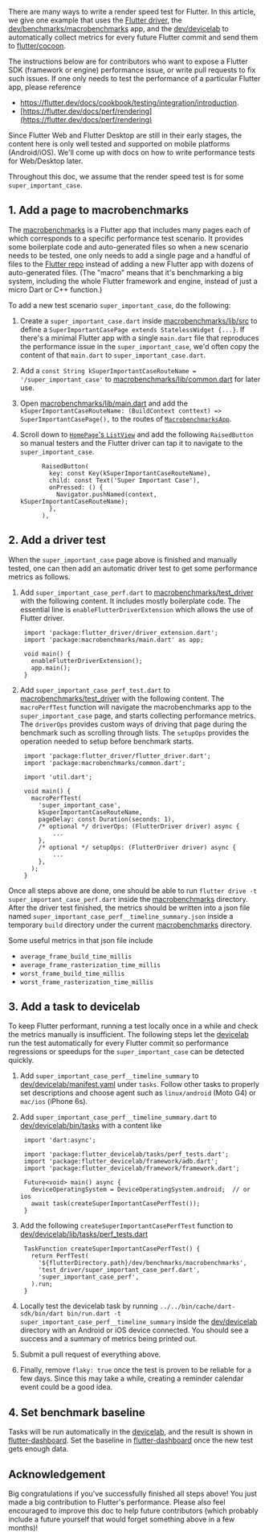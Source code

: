 There are many ways to write a render speed test for Flutter. In this article, we give one example that uses the [Flutter driver][flutter_driver], the [dev/benchmarks/macrobenchmarks][macrobenchmarks] app, and the [dev/devicelab][devicelab] to automatically collect metrics for every future Flutter commit and send them to [flutter/cocoon][cocoon].

The instructions below are for contributors who want to expose a Flutter SDK (framework or engine) performance issue, or write pull requests to fix such issues. If one only needs to test the performance of a particular Flutter app, please reference 
- https://flutter.dev/docs/cookbook/testing/integration/introduction.
- [https://flutter.dev/docs/perf/rendering](https://flutter.dev/docs/perf/rendering)

Since Flutter Web and Flutter Desktop are still in their early stages, the content here is only well tested and supported on mobile platforms (Android/iOS). We'll come up with docs on how to write performance tests for Web/Desktop later.

Throughout this doc, we assume that the render speed test is for some `super_important_case`.

## 1. Add a page to macrobenchmarks

The [macrobenchmarks][] is a Flutter app that includes many pages each of which corresponds to a specific performance test scenario. It provides some boilerplate code and auto-generated files so when a new scenario needs to be tested, one only needs to add a single page and a handful of files to the [Flutter repo][flutter_repo] instead of adding a new Flutter app with dozens of auto-generated files. (The "macro" means that it's benchmarking a big system, including the whole Flutter framework and engine, instead of just a micro Dart or C++ function.)

To add a new test scenario `super_important_case`, do the following:

1. Create a `super_important_case.dart` inside [macrobenchmarks/lib/src][] to define a `SuperImportantCasePage extends StatelessWidget {...}`.  If there's a minimal Flutter app with a single `main.dart` file that reproduces the performance issue in the `super_important_case`, we'd often copy the content of that `main.dart` to `super_important_case.dart`.
2. Add a `const String kSuperImportantCaseRouteName = '/super_important_case'` to [macrobenchmarks/lib/common.dart][] for later use.
3. Open [macrobenchmarks/lib/main.dart][] and add the `kSuperImportantCaseRouteName: (BuildContext conttext) => SuperImportantCasePage(),` to the routes of [`MacrobenchmarksApp`][].
4. Scroll down to [`HomePage`'s `ListView`][] and add the following `RaisedButton` so manual testers and the Flutter driver can tap it to navigate to the `super_important_case`.

			 RaisedButton(
			   key: const Key(kSuperImportantCaseRouteName),
			   child: const Text('Super Important Case'),
			   onPressed: () {
			     Navigator.pushNamed(context, kSuperImportantCaseRouteName);
			   },
			 ),

## 2. Add a driver test

When the `super_important_case` page above is finished and manually tested, one can then add an automatic driver test to get some performance metrics as follows.

1. Add `super_important_case_perf.dart` to [macrobenchmarks/test_driver][] with the following content. It includes mostly boilerplate code. The essential line is `enableFlutterDriverExtension` which allows the use of Flutter driver.

		import 'package:flutter_driver/driver_extension.dart';
		import 'package:macrobenchmarks/main.dart' as app;

		void main() {
		  enableFlutterDriverExtension();
		  app.main();
		}

2. Add `super_important_case_perf_test.dart` to [macrobenchmarks/test_driver][] with the following content. The `macroPerfTest` function will navigate the macrobenchmarks app to the `super_important_case` page, and starts collecting performance metrics. The `driverOps` provides custom ways of driving that page during the benchmark such as scrolling through lists. The `setupOps` provides the operation needed to setup before benchmark starts. 

		import 'package:flutter_driver/flutter_driver.dart';
		import 'package:macrobenchmarks/common.dart';

		import 'util.dart';

		void main() {
		  macroPerfTest(
		    'super_important_case',
		    kSuperImportantCaseRouteName,
		    pageDelay: const Duration(seconds: 1),
		    /* optional */ driverOps: (FlutterDriver driver) async {
				...
		    }, 
		    /* optional */ setupOps: (FlutterDriver driver) async {
				...
		    }, 
		  );
		}


Once all steps above are done, one should be able to run `flutter drive -t super_important_case_perf.dart` inside the [macrobenchmarks][] directory. After the driver test finished, the metrics should be written into a json file named `super_important_case_perf__timeline_summary.json` inside a temporary `build` directory under the current [macrobenchmarks][] directory.


<!--- TODO explain what these metrics mean in the future -->
Some useful metrics in that json file include
- `average_frame_build_time_millis`
- `average_frame_rasterization_time_millis`
- `worst_frame_build_time_millis`
- `worst_frame_rasterization_time_millis`

## 3. Add a task to devicelab

To keep Flutter performant, running a test locally once in a while and check the metrics manually is insufficient. The following steps let the [devicelab][] run the test automatically for every Flutter commit so performance regressions or speedups for the `super_important_case` can be detected quickly.

1. Add `super_important_case_perf__timeline_summary` to [dev/devicelab/manifest.yaml][] under `tasks`. Follow other tasks to properly set descriptions and choose agent such as `linux/android` (Moto G4) or `mac/ios` (iPhone 6s).

2. Add `super_important_case_perf__timeline_summary.dart` to [dev/devicelab/bin/tasks][] with a content like

		import 'dart:async';

		import 'package:flutter_devicelab/tasks/perf_tests.dart';
		import 'package:flutter_devicelab/framework/adb.dart';
		import 'package:flutter_devicelab/framework/framework.dart';

		Future<void> main() async {
		  deviceOperatingSystem = DeviceOperatingSystem.android;  // or ios
		  await task(createSuperImportantCasePerfTest());
		}

3. Add the following `createSuperImportantCasePerfTest` function to [dev/devicelab/lib/tasks/perf_tests.dart][]

		TaskFunction createSuperImportantCasePerfTest() {
		  return PerfTest(
		    '${flutterDirectory.path}/dev/benchmarks/macrobenchmarks',
		    'test_driver/super_important_case_perf.dart',
		    'super_important_case_perf',
		  ).run;
		}

4. Locally test the devicelab task by running `../../bin/cache/dart-sdk/bin/dart bin/run.dart -t super_important_case_perf__timeline_summary` inside the [dev/devicelab][devicelab] directory with an Android or iOS device connected. You should see a success and a summary of metrics being printed out.

5. Submit a pull request of everything above.

6. Finally, remove `flaky: true` once the test is proven to be reliable for a few days. Since this may take a while, creating a reminder calendar event could be a good idea.

## 4. Set benchmark baseline

Tasks will be run automatically in the [devicelab], and the result is shown in [flutter-dashboard]. Set the baseline in [flutter-dashboard] once the new test gets enough data. 

## Acknowledgement

Big congratulations if you've successfully finished all steps above! You just made a big contribution to Flutter's performance. Please also feel encouraged to improve this doc to help future contributors (which probably include a future yourself that would forget something above in a few months)!

<!-- Reference links below -->
[flutter_driver]: https://github.com/flutter/flutter/tree/master/packages/flutter_driver

[macrobenchmarks]: https://github.com/flutter/flutter/tree/master/dev/benchmarks/macrobenchmarks

[cocoon]: https://github.com/flutter/cocoon

[devicelab]: https://github.com/flutter/flutter/tree/master/dev/devicelab

[dev/devicelab/manifest.yaml]: https://github.com/flutter/flutter/tree/master/dev/devicelab/manifest.yaml

[flutter_repo]: https://github.com/flutter/flutter

[macrobenchmarks/lib/src]: https://github.com/flutter/flutter/tree/master/dev/benchmarks/macrobenchmarks/lib/src

[macrobenchmarks/lib/common.dart]: https://github.com/flutter/flutter/tree/master/dev/benchmarks/macrobenchmarks/lib/common.dart

[macrobenchmarks/lib/main.dart]: https://github.com/flutter/flutter/tree/master/dev/benchmarks/macrobenchmarks/lib/main.dart

[`MacrobenchmarksApp`]: https://github.com/flutter/flutter/blob/94b7ff241e6e5445b7f30215a777eb4971311797/dev/benchmarks/macrobenchmarks/lib/main.dart#L24

[`HomePage`'s `ListView`]: https://github.com/flutter/flutter/blob/94b7ff241e6e5445b7f30215a777eb4971311797/dev/benchmarks/macrobenchmarks/lib/main.dart#L58

[macrobenchmarks/test_driver]: https://github.com/flutter/flutter/tree/master/dev/benchmarks/macrobenchmarks/test_driver

[dev/devicelab/bin/tasks]: https://github.com/flutter/flutter/tree/master/dev/devicelab/bin/tasks

[dev/devicelab/lib/tasks/perf_tests.dart]: https://github.com/flutter/flutter/tree/master/dev/devicelab/lib/tasks/perf_tests.dart

[flutter-dashboard]: https://flutter-dashboard.appspot.com/benchmarks.html